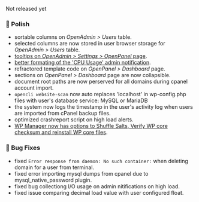 Not released yet

### 💅 Polish
- sortable columns on *OpenAdmin > Users* table.
- selected columns are now stored in user browser storage for *OpenAdmin > Users* table.
- [tooltips on *OpenAdmin > Settings > OpenPanel* page](https://i.postimg.cc/zX0pQnFK/2025-06-17-12-33.png).
- [better formating of the 'CPU Usage' admin notification](https://i.postimg.cc/T257Nkkb/2025-06-17-13-14.png).
- refractored template code on *OpenPanel > Dashboard* page.
- sections on *OpenPanel > Dashboard* page are now collapsible.
- document root paths are now perserved for all domains during cpanel account import.
- `opencli website-scan` now auto replaces 'localhost' in wp-config.php files with user's database service: MySQL or MariaDB
- the system now logs the timestamp in the user's activity log when users are imported from cPanel backup files.
- optimized crashreport script on high load alerts.
- [WP Manager now has options to Shuffle Salts, Verify WP core checksum and reinstall WP core files](https://i.postimg.cc/1svHsNY4/2025-06-20-14-27.png).


### 🐛 Bug Fixes
- fixed `Error response from daemon: No such container:` when deleting domain for a user from terminal.
- fixed error importing mysql dumps from cpanel due to mysql_native_password plugin.
- fixed bug collectiong I/O usage on admin nitifications on high load.
- fixed issue comparing decimal load value with user configured float.
